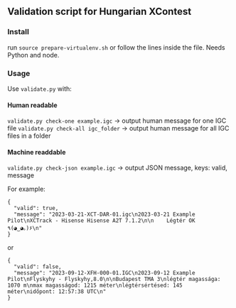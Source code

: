 ## Validation script for Hungarian XContest

### Install
run `source prepare-virtualenv.sh` or follow the lines inside the file. Needs Python and node.

### Usage

Use `validate.py` with:

#### Human readable
`validate.py check-one example.igc` -> output human message for one IGC file
`validate.py check-all igc_folder` -> output human message for all IGC files in a folder

#### Machine readdable
`validate.py check-json example.igc` -> output JSON message, keys: valid, message

For example:

```
{
  "valid": true,
  "message": "2023-03-21-XCT-DAR-01.igc\n2023-03-21 Example Pilot\nXCTrack - Hisense Hisense A2T 7.1.2\n\n    Légtér OK ٩(◕‿◕｡)۶\n"
}
```

or

```
{
  "valid": false,
  "message": "2023-09-12-XFH-000-01.IGC\n2023-09-12 Example Pilot\nFlyskyhy - Flyskyhy,8.0\n\nBudapest TMA 3\nlégtér magassága: 1070 m\nmax magasságod: 1215 méter\nlégtérsértésed: 145 méter\nidőpont: 12:57:38 UTC\n"
}
```
